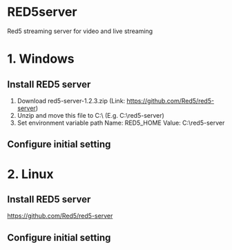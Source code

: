# RED5server
Red5 streaming server for video and live streaming

# 1. Windows

## Install RED5 server
1. Download red5-server-1.2.3.zip (Link: https://github.com/Red5/red5-server)
2. Unzip and move this file to C:\ (E.g. C:\red5-server)
3. Set environment variable path 
Name: RED5_HOME 
Value: C:\red5-server

## Configure initial setting

# 2. Linux

## Install RED5 server
https://github.com/Red5/red5-server

## Configure initial setting
